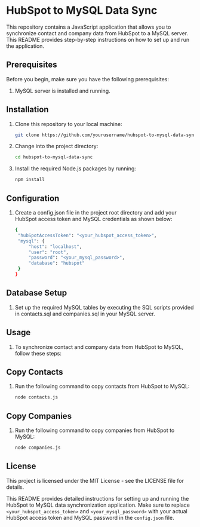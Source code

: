 # HubSpot to MySQL Data Sync

This repository contains a JavaScript application that allows you to synchronize contact and company data from HubSpot to a MySQL server. This README provides step-by-step instructions on how to set up and run the application.

## Prerequisites

Before you begin, make sure you have the following prerequisites:

1. MySQL server is installed and running.

## Installation

1. Clone this repository to your local machine:

   ```bash
   git clone https://github.com/yourusername/hubspot-to-mysql-data-sync.git
2. Change into the project directory:
   ```bash
   cd hubspot-to-mysql-data-sync
3. Install the required Node.js packages by running:
   ```bash
   npm install
## Configuration
1. Create a config.json file in the project root directory and add your HubSpot access token and MySQL credentials as shown below:
   ```bash
   {
    "hubSpotAccessToken": "<your_hubspot_access_token>",
    "mysql": {
        "host": "localhost",
        "user": "root",
        "password": "<your_mysql_password>",
        "database": "hubspot"
    }
   }


## Database Setup
1. Set up the required MySQL tables by executing the SQL scripts provided in contacts.sql and companies.sql in your MySQL server.
## Usage
1. To synchronize contact and company data from HubSpot to MySQL, follow these steps:

## Copy Contacts
1. Run the following command to copy contacts from HubSpot to MySQL:
   ```bash
   node contacts.js

## Copy Companies
1. Run the following command to copy companies from HubSpot to MySQL:
   ```bash
   node companies.js

## License
This project is licensed under the MIT License - see the LICENSE file for details.

This README provides detailed instructions for setting up and running the HubSpot to MySQL data synchronization application. Make sure to replace `<your_hubspot_access_token>` and `<your_mysql_password>` with your actual HubSpot access token and MySQL password in the `config.json` file.
